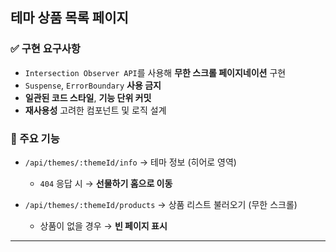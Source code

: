 ## 테마 상품 목록 페이지

### ✅ 구현 요구사항

- `Intersection Observer API`를 사용해 **무한 스크롤 페이지네이션** 구현
- `Suspense`, `ErrorBoundary` **사용 금지**
- **일관된 코드 스타일**, **기능 단위 커밋**
- **재사용성** 고려한 컴포넌트 및 로직 설계

### 🧩 주요 기능

- `/api/themes/:themeId/info` → 테마 정보 (히어로 영역)
  - `404` 응답 시 → **선물하기 홈으로 이동**

- `/api/themes/:themeId/products` → 상품 리스트 불러오기 (무한 스크롤)
  - 상품이 없을 경우 → **빈 페이지 표시**

---

